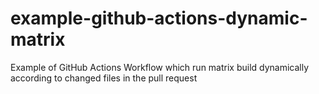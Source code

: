 # example-github-actions-dynamic-matrix
Example of GitHub Actions Workflow which run matrix build dynamically according to changed files in the pull request
